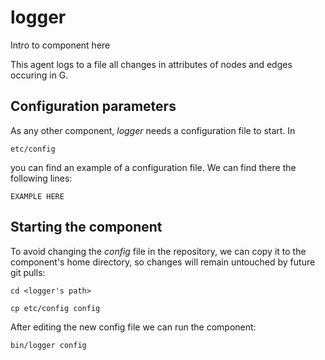 # logger
Intro to component here

This agent logs to a file all changes in attributes of nodes and edges occuring in G.

## Configuration parameters
As any other component, *logger* needs a configuration file to start. In
```
etc/config
```
you can find an example of a configuration file. We can find there the following lines:
```
EXAMPLE HERE
```

## Starting the component
To avoid changing the *config* file in the repository, we can copy it to the component's home directory, so changes will remain untouched by future git pulls:

```
cd <logger's path> 
```
```
cp etc/config config
```

After editing the new config file we can run the component:

```
bin/logger config
```
